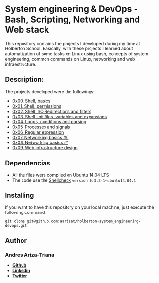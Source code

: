 # System engineering & DevOps - Bash, Scripting, Networking and Web stack

This repository contains the projects I developed during my time at Holberton
School. Basically, with these projects I learned about automatization of some
tasks on Linux using bash, concepts of system engineering, common commands on
Linux, networking and web infraestructure.

## Description:

The projects developed were the followings:

* [0x00. Shell, basics](./0x00-shell_basics/README.md)
* [0x01. Shell, permissions](./0x01-shell_permissions/README.md)
* [0x02. Shell, I/O Redirections and filters](./0x02-shell_redirections/README.md)
* [0x03. Shell, init files, variables and expansions](./0x03-shell_variables_expansions/README.md)
* [0x04. Loops, conditions and parsing](./0x04-loops_conditions_and_parsing/README.md)
* [0x05. Processes and signals](./0x05-processes_and_signals/README.md)
* [0x06. Regular expression](./0x06-regular_expressions/README.md)
* [0x07. Networking basics #0](./0x07-networking_basics/README.md)
* [0x08. Networking basics #1](./0x08-networking_basics_2/README.md)
* [0x09. Web infrastructure design](./0x09-web_infrastructure_design/README.md)

## Dependencias

- All the files were compiled on Ubuntu 14.04 LTS
- The code use the [Shellcheck](https://github.com/koalaman/shellcheck) `version 0.3.3-1~ubuntu14.04.1`

## Installing

If you want to have this repository on your local machine, just execute the
following command:

```
git clone git@github.com:aarizat/holberton-system_engineering-devops.git
```

## Author

### Andres Ariza-Triana

* [**Github**](https://github.com/aarizat)
* [**Linkedin**](https://www.linkedin.com/in/aarizatr/)
* [**Twitter**](https://twitter.com/aarizatr)
